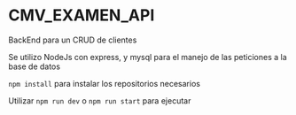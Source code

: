 # CMV_EXAMEN_API
BackEnd para un CRUD de clientes

Se utilizo NodeJs con express, y mysql para el manejo de las peticiones a la base de datos 

`npm install` para instalar los repositorios necesarios

Utilizar `npm run dev` o `npm run start` para ejecutar
